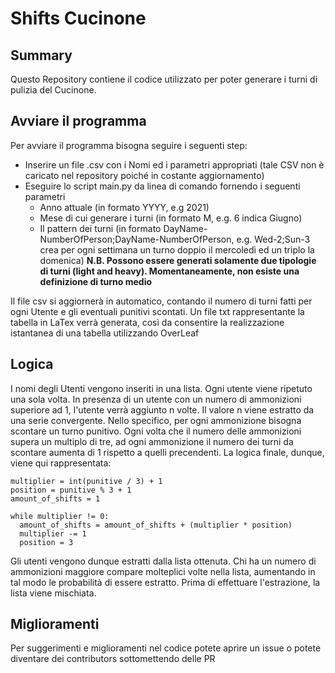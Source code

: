 # Shifts Cucinone

## Summary
Questo Repository contiene il codice utilizzato per poter generare i turni di pulizia del Cucinone.

## Avviare il programma 
Per avviare il programma bisogna seguire i seguenti step:
- Inserire un file .csv con i Nomi ed i parametri appropriati (tale CSV non è caricato nel repository poiché in costante aggiornamento)
- Eseguire lo script main.py da linea di comando fornendo i seguenti parametri
  - Anno attuale (in formato YYYY, e.g 2021)
  - Mese di cui generare i turni (in formato M, e.g. 6 indica Giugno)
  - Il pattern dei turni (in formato DayName-NumberOfPerson;DayName-NumberOfPerson, e.g. Wed-2;Sun-3 crea per ogni settimana un turno doppio il mercoledì ed un triplo la domenica)
**N.B. Possono essere generati solamente due tipologie di turni (light and heavy). Momentaneamente, non esiste una definizione di turno medio**

Il file csv si aggiornerà in automatico, contando il numero di turni fatti per ogni Utente e gli eventuali punitivi scontati. Un file txt rappresentante la tabella in LaTex verrà generata, così da consentire la realizzazione istantanea di una tabella utilizzando OverLeaf

## Logica
I nomi degli Utenti vengono inseriti in una lista. Ogni utente viene ripetuto una sola volta.
In presenza di un utente con un numero di ammonizioni superiore ad 1, l'utente verrà aggiunto n volte. Il valore n viene estratto da una serie convergente. Nello specifico, per ogni ammonizione bisogna scontare un turno punitivo. Ogni volta che il numero delle ammonizioni supera un multiplo di tre, ad ogni ammonizione il numero dei turni da scontare aumenta di 1 rispetto a quelli precendenti. La logica finale, dunque, viene qui rappresentata:

```
multiplier = int(punitive / 3) + 1
position = punitive % 3 + 1
amount_of_shifts = 1

while multiplier != 0:
  amount_of_shifts = amount_of_shifts + (multiplier * position)
  multiplier -= 1
  position = 3
```

Gli utenti vengono dunque estratti dalla lista ottenuta. Chi ha un numero di ammonizioni maggiore compare molteplici volte nella lista, aumentando in tal modo le probabilità di essere estratto. Prima di effettuare l'estrazione, la lista viene mischiata.

## Miglioramenti
Per suggerimenti e miglioramenti nel codice potete aprire un issue o potete diventare dei contributors sottomettendo delle PR
